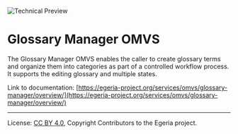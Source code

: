 <!-- SPDX-License-Identifier: CC-BY-4.0 -->
<!-- Copyright Contributors to the Egeria project. -->

![Technical Preview](../../../images/egeria-content-status-tech-preview.png)

# Glossary Manager OMVS

The Glossary Manager OMVS enables the caller to create glossary terms and organize them into categories as part of a controlled workflow process.
It supports the editing glossary and multiple states.

Link to documentation: [https://egeria-project.org/services/omvs/glossary-manager/overview/](https://egeria-project.org/services/omvs/glossary-manager/overview/)

----
License: [CC BY 4.0](https://creativecommons.org/licenses/by/4.0/),
Copyright Contributors to the Egeria project.